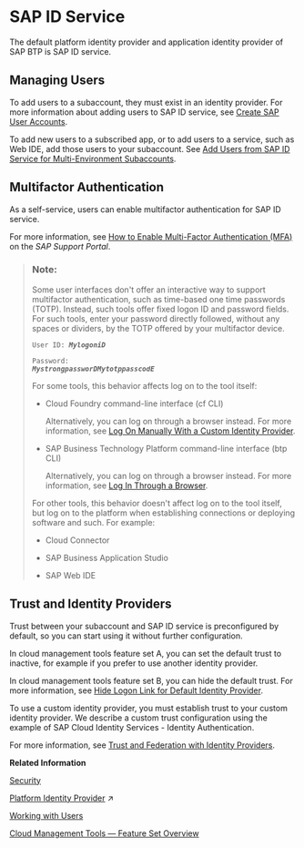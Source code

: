 <!-- loiod6a8db70bdde459f92f2837349f95090 -->

# SAP ID Service

The default platform identity provider and application identity provider of SAP BTP is SAP ID service.



<a name="loiod6a8db70bdde459f92f2837349f95090__section_hpw_zlg_fsb"/>

## Managing Users

To add users to a subaccount, they must exist in an identity provider. For more information about adding users to SAP ID service, see [Create SAP User Accounts](create-sap-user-accounts-ebe42f6.md).

To add new users to a subscribed app, or to add users to a service, such as Web IDE, add those users to your subaccount. See [Add Users from SAP ID Service for Multi-Environment Subaccounts](add-users-from-sap-id-service-for-multi-environment-subaccounts-760ab77.md).



<a name="loiod6a8db70bdde459f92f2837349f95090__section_e34_mmg_fsb"/>

## Multifactor Authentication

As a self-service, users can enable multifactor authentication for SAP ID service.

For more information, see [How to Enable Multi-Factor Authentication \(MFA\)](https://support.sap.com/en/my-support/mfa.html) on the *SAP Support Portal*.

> ### Note:  
> Some user interfaces don't offer an interactive way to support multifactor authentication, such as time-based one time passwords \(TOTP\). Instead, such tools offer fixed logon ID and password fields. For such tools, enter your password directly followed, without any spaces or dividers, by the TOTP offered by your multifactor device.
> 
> <code>User ID: <b><i>MylogoniD</i></b></code>
> 
> <code>Password: <b><i>MystrongpassworDMytotppasscodE</i></b></code>
> 
> For some tools, this behavior affects log on to the tool itself:
> 
> -   Cloud Foundry command-line interface \(cf CLI\)
> 
>     Alternatively, you can log on through a browser instead. For more information, see [Log On Manually With a Custom Identity Provider](log-on-manually-with-a-custom-identity-provider-e1009b4.md).
> 
> -   SAP Business Technology Platform command-line interface \(btp CLI\)
> 
>     Alternatively, you can log on through a browser instead. For more information, see [Log In Through a Browser](log-in-through-a-browser-b2a56a8.md).
> 
> 
> For other tools, this behavior doesn't affect log on to the tool itself, but log on to the platform when establishing connections or deploying software and such. For example:
> 
> -   Cloud Connector
> 
> -   SAP Business Application Studio
> 
> -   SAP Web IDE



<a name="loiod6a8db70bdde459f92f2837349f95090__section_ifv_xlg_fsb"/>

## Trust and Identity Providers

Trust between your subaccount and SAP ID service is preconfigured by default, so you can start using it without further configuration.

In cloud management tools feature set A, you can set the default trust to inactive, for example if you prefer to use another identity provider.

In cloud management tools feature set B, you can hide the default trust. For more information, see [Hide Logon Link for Default Identity Provider](hide-logon-link-for-default-identity-provider-9e3d457.md).

To use a custom identity provider, you must establish trust to your custom identity provider. We describe a custom trust configuration using the example of SAP Cloud Identity Services - Identity Authentication.

For more information, see [Trust and Federation with Identity Providers](trust-and-federation-with-identity-providers-cb1bc8f.md).

**Related Information**  


[Security](../60-security/security-e129aa2.md "Use the security features and functions of SAP BTP to support the security policies of your organization.")

[Platform Identity Provider](https://help.sap.com/viewer/ea72206b834e4ace9cd834feed6c0e09/Cloud/en-US/80edbe70b8f3478d8a59c21a91a47aa6.html "The platform identity provider is the user base for access to your SAP BTP subaccount in the Neo environment. The default user base is provided by SAP ID Service. You can switch to an Identity Authentication tenant if you want to use a custom user base.") :arrow_upper_right:



[Working with Users](working-with-users-2c91f88.md "In the SAP BTP cockpit, you can see the users of your global account or subaccount, user-related identity provider information, and their authorizations. In a user's overview, you can create and delete users, and assign role collections. You can also display an overview of the role collections, where you can drill down all the way to the role, and see the application that the role is belongs to.")

[Cloud Management Tools — Feature Set Overview](../10-concepts/cloud-management-tools-feature-set-overview-caf4e4e.md "Cloud management tools represent the group of technologies designed for managing SAP BTP.")


